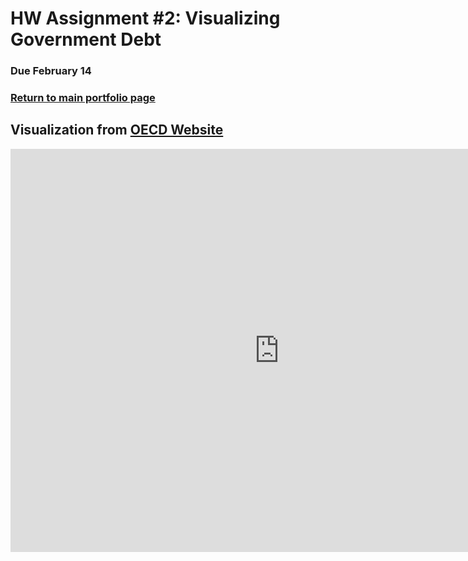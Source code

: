 # HW Assignment #2: Visualizing Government Debt  
### Due February 14
### [Return to main portfolio page](https://ejreece.github.io/ReecePortfolio/)


## Visualization from [OECD Website](https://data.oecd.org/gga/general-government-debt.htm)
<iframe src="https://data.oecd.org/chart/6gQw" width="860" height="645" style="border: 0" mozallowfullscreen="true" webkitallowfullscreen="true" allowfullscreen="true"><a href="https://data.oecd.org/chart/6gQw" target="_blank">OECD Chart: General government debt, Total, % of GDP, Annual, 2016</a></iframe>
